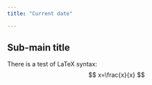 ```yaml
---
title: "Current date" 

---
```


## Sub-main title
There is a test of LaTeX syntax:
$$ x=\frac{x}{x} $$

